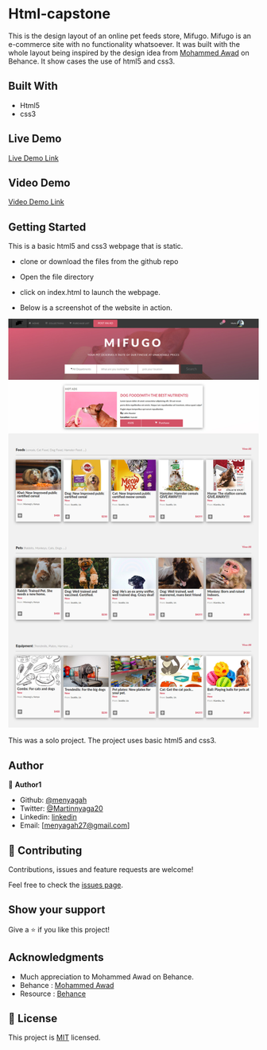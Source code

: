 # Html-capstone
This is the design layout of an online pet feeds store, Mifugo. Mifugo is an e-commerce site with no functionality whatsoever. It was built with the whole layout being inspired by the design idea from [Mohammed Awad](https://www.behance.net/gallery/24796463/ZATTIX) on Behance.  It show cases the use of html5 and css3.


## Built With

- Html5
- css3



## Live Demo

[Live Demo Link](https://rawcdn.githack.com/menyagah/Html-capstone/c11ae2743c6a33f0a6014472e0ab8e3674a43888/index.html)

## Video Demo

[Video Demo Link](https://www.loom.com/share/e83a186e670841e388271cf88e8a6fe3)


## Getting Started

This is a basic html5 and css3 webpage that is static. 
 - clone or download the files from the github repo 
 - Open the file directory
 - click on index.html to launch the webpage.
 

- Below is a screenshot of the website in action.

![screenshot](img/screenshot.jpg)

This was a solo project. The project uses basic html5 and css3. 




## Author

👤 **Author1**

- Github: [@menyagah](https://github.com/menyagah)
- Twitter: [@Martinnyaga20](https://twitter.com/Martinnyaga20)
- Linkedin: [linkedin](https://linkedin.com/linkedinhandle)
- Email: [menyagah27@gmail.com]


## 🤝 Contributing

Contributions, issues and feature requests are welcome!

Feel free to check the [issues page](issues/).

## Show your support

Give a ⭐️ if you like this project!

## Acknowledgments

- Much appreciation to  Mohammed Awad on Behance.
- Behance : [Mohammed Awad](https://www.behance.net/M_Awad)
- Resource : [Behance](https://www.behance.net/gallery/24796463/ZATTIX)

## 📝 License

This project is [MIT](lic.url) licensed.
